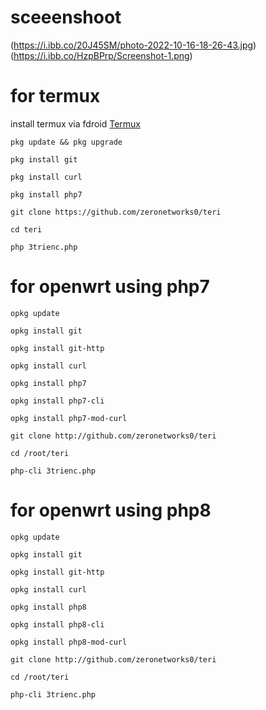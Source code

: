 # sceeenshoot
(https://i.ibb.co/20J45SM/photo-2022-10-16-18-26-43.jpg)
(https://i.ibb.co/HzpBPrp/Screenshot-1.png)
# for termux
install termux via fdroid [Termux](https://f-droid.org/repo/com.termux_118.apk)

```
pkg update && pkg upgrade
```

```
pkg install git
```

```
pkg install curl
```

```
pkg install php7
```

```
git clone https://github.com/zeronetworks0/teri
```

```
cd teri
```

```
php 3trienc.php
```

# for openwrt using php7

```
opkg update
```

```
opkg install git
```

```
opkg install git-http
```

```
opkg install curl
```

```
opkg install php7
```

```
opkg install php7-cli
```

```
opkg install php7-mod-curl
```

```
git clone http://github.com/zeronetworks0/teri
```

```
cd /root/teri
```

```
php-cli 3trienc.php
```

# for openwrt using php8

```
opkg update
```

```
opkg install git
```

```
opkg install git-http
```

```
opkg install curl
```

```
opkg install php8
```

```
opkg install php8-cli
```

```
opkg install php8-mod-curl
```

```
git clone http://github.com/zeronetworks0/teri
```

```
cd /root/teri
```

```
php-cli 3trienc.php
```
